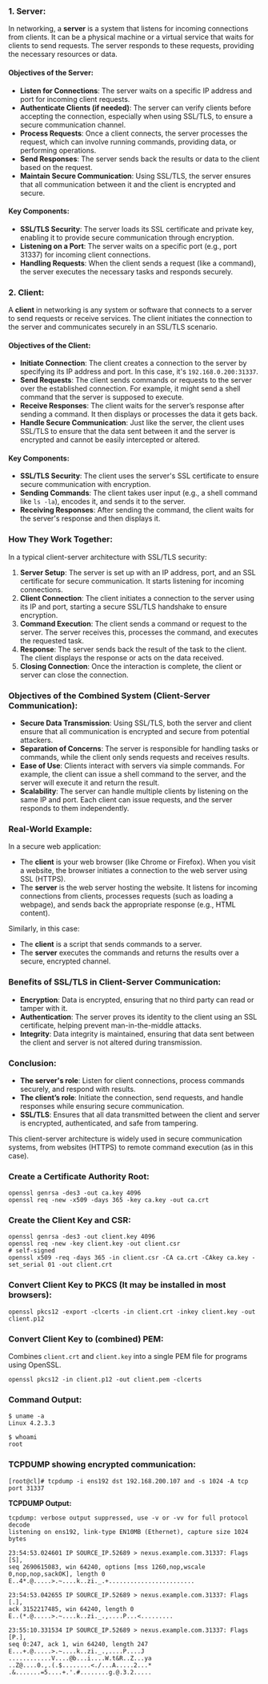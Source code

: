 ### **1. Server:**

In networking, a **server** is a system that listens for incoming connections from clients. It can be a physical machine or a virtual service that waits for clients to send requests. The server responds to these requests, providing the necessary resources or data.

#### **Objectives of the Server**:
- **Listen for Connections**: The server waits on a specific IP address and port for incoming client requests.
- **Authenticate Clients (if needed)**: The server can verify clients before accepting the connection, especially when using SSL/TLS, to ensure a secure communication channel.
- **Process Requests**: Once a client connects, the server processes the request, which can involve running commands, providing data, or performing operations.
- **Send Responses**: The server sends back the results or data to the client based on the request.
- **Maintain Secure Communication**: Using SSL/TLS, the server ensures that all communication between it and the client is encrypted and secure.

#### **Key Components**:
- **SSL/TLS Security**: The server loads its SSL certificate and private key, enabling it to provide secure communication through encryption.
- **Listening on a Port**: The server waits on a specific port (e.g., port 31337) for incoming client connections.
- **Handling Requests**: When the client sends a request (like a command), the server executes the necessary tasks and responds securely.
  
### **2. Client:**

A **client** in networking is any system or software that connects to a server to send requests or receive services. The client initiates the connection to the server and communicates securely in an SSL/TLS scenario.

#### **Objectives of the Client**:
- **Initiate Connection**: The client creates a connection to the server by specifying its IP address and port. In this case, it's `192.168.0.200:31337`.
- **Send Requests**: The client sends commands or requests to the server over the established connection. For example, it might send a shell command that the server is supposed to execute.
- **Receive Responses**: The client waits for the server’s response after sending a command. It then displays or processes the data it gets back.
- **Handle Secure Communication**: Just like the server, the client uses SSL/TLS to ensure that the data sent between it and the server is encrypted and cannot be easily intercepted or altered.

#### **Key Components**:
- **SSL/TLS Security**: The client uses the server's SSL certificate to ensure secure communication with encryption.
- **Sending Commands**: The client takes user input (e.g., a shell command like `ls -la`), encodes it, and sends it to the server.
- **Receiving Responses**: After sending the command, the client waits for the server's response and then displays it.

### **How They Work Together**:

In a typical client-server architecture with SSL/TLS security:
1. **Server Setup**: The server is set up with an IP address, port, and an SSL certificate for secure communication. It starts listening for incoming connections.
2. **Client Connection**: The client initiates a connection to the server using its IP and port, starting a secure SSL/TLS handshake to ensure encryption.
3. **Command Execution**: The client sends a command or request to the server. The server receives this, processes the command, and executes the requested task.
4. **Response**: The server sends back the result of the task to the client. The client displays the response or acts on the data received.
5. **Closing Connection**: Once the interaction is complete, the client or server can close the connection.

### **Objectives of the Combined System (Client-Server Communication)**:
- **Secure Data Transmission**: Using SSL/TLS, both the server and client ensure that all communication is encrypted and secure from potential attackers.
- **Separation of Concerns**: The server is responsible for handling tasks or commands, while the client only sends requests and receives results.
- **Ease of Use**: Clients interact with servers via simple commands. For example, the client can issue a shell command to the server, and the server will execute it and return the result.
- **Scalability**: The server can handle multiple clients by listening on the same IP and port. Each client can issue requests, and the server responds to them independently.

### **Real-World Example**:
In a secure web application:
- The **client** is your web browser (like Chrome or Firefox). When you visit a website, the browser initiates a connection to the web server using SSL (HTTPS).
- The **server** is the web server hosting the website. It listens for incoming connections from clients, processes requests (such as loading a webpage), and sends back the appropriate response (e.g., HTML content).

Similarly, in this case:
- The **client** is a script that sends commands to a server.
- The **server** executes the commands and returns the results over a secure, encrypted channel.

### Benefits of SSL/TLS in Client-Server Communication:
- **Encryption**: Data is encrypted, ensuring that no third party can read or tamper with it.
- **Authentication**: The server proves its identity to the client using an SSL certificate, helping prevent man-in-the-middle attacks.
- **Integrity**: Data integrity is maintained, ensuring that data sent between the client and server is not altered during transmission.

### Conclusion:
- **The server's role**: Listen for client connections, process commands securely, and respond with results.
- **The client’s role**: Initiate the connection, send requests, and handle responses while ensuring secure communication.
- **SSL/TLS**: Ensures that all data transmitted between the client and server is encrypted, authenticated, and safe from tampering.

This client-server architecture is widely used in secure communication systems, from websites (HTTPS) to remote command execution (as in this case).

### Create a Certificate Authority Root:
```
openssl genrsa -des3 -out ca.key 4096  
openssl req -new -x509 -days 365 -key ca.key -out ca.crt
```

### Create the Client Key and CSR:
```
openssl genrsa -des3 -out client.key 4096  
openssl req -new -key client.key -out client.csr  
# self-signed
openssl x509 -req -days 365 -in client.csr -CA ca.crt -CAkey ca.key -set_serial 01 -out client.crt
```

### Convert Client Key to PKCS (It may be installed in most browsers):
```
openssl pkcs12 -export -clcerts -in client.crt -inkey client.key -out client.p12
```

### Convert Client Key to (combined) PEM:
Combines `client.crt` and `client.key` into a single PEM file for programs using OpenSSL.

```
openssl pkcs12 -in client.p12 -out client.pem -clcerts
```

### Command Output:

```
$ uname -a
Linux 4.2.3.3

$ whoami
root
```

### TCPDUMP showing encrypted communication:

```
[root@cl]# tcpdump -i ens192 dst 192.168.200.107 and -s 1024 -A tcp port 31337
```

**TCPDUMP Output:**
```
tcpdump: verbose output suppressed, use -v or -vv for full protocol decode  
listening on ens192, link-type EN10MB (Ethernet), capture size 1024 bytes  

23:54:53.024601 IP SOURCE_IP.52689 > nexus.example.com.31337: Flags [S],  
seq 2690615083, win 64240, options [mss 1260,nop,wscale 0,nop,nop,sackOK], length 0  
E..4*.@.....>.~....k..zi._.+........................  

23:54:53.042655 IP SOURCE_IP.52689 > nexus.example.com.31337: Flags [.],  
ack 3152217485, win 64240, length 0  
E..(*.@.....>.~....k..zi._.,....P...<.........  

23:55:10.331534 IP SOURCE_IP.52689 > nexus.example.com.31337: Flags [P.],  
seq 0:247, ack 1, win 64240, length 247  
E...+.@.....>.~....k..zi._.,....P....J  
............V....@b...i....W.t&R..Z...ya  
..Z@....0.,.(.$........<./...A.....2...*  
.&.......=5....+.'.#........g.@.3.2.....
```
